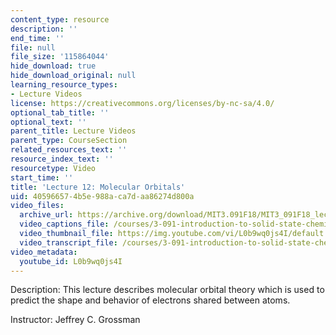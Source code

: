 ```yaml
---
content_type: resource
description: ''
end_time: ''
file: null
file_size: '115864044'
hide_download: true
hide_download_original: null
learning_resource_types:
- Lecture Videos
license: https://creativecommons.org/licenses/by-nc-sa/4.0/
optional_tab_title: ''
optional_text: ''
parent_title: Lecture Videos
parent_type: CourseSection
related_resources_text: ''
resource_index_text: ''
resourcetype: Video
start_time: ''
title: 'Lecture 12: Molecular Orbitals'
uid: 40596657-4b5e-988a-ca7d-aa86274d800a
video_files:
  archive_url: https://archive.org/download/MIT3.091F18/MIT3_091F18_lec12_300k.mp4
  video_captions_file: /courses/3-091-introduction-to-solid-state-chemistry-fall-2018/L0b9wq0js4I_captions.webvtt
  video_thumbnail_file: https://img.youtube.com/vi/L0b9wq0js4I/default.jpg
  video_transcript_file: /courses/3-091-introduction-to-solid-state-chemistry-fall-2018/L0b9wq0js4I_transcript.pdf
video_metadata:
  youtube_id: L0b9wq0js4I
---
```


Description: This lecture describes molecular orbital theory which is used to predict the shape and behavior of electrons shared between atoms.

Instructor: Jeffrey C. Grossman

